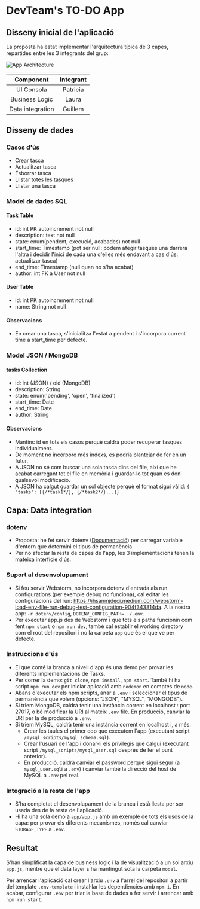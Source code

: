 
# DevTeam's TO-DO App

## Disseny inicial de l'aplicació

La proposta ha estat implementar l'arquitectura típica de 3 capes, repartides entre les 3 integrants del grup:

![App Architecture](img/app_architecture.png)

|  **Component**   | **Integrant** |
|:----------------:|:-------------:|
|    UI Consola    |   Patricia    |
|  Business Logic  |     Laura     |
| Data integration |    Guillem    |


## Disseny de dades

### Casos d'ús
- Crear tasca
- Actualitzar tasca
- Esborrar tasca
- Llistar totes les tasques
- Llistar una tasca

### Model de dades SQL

#### Task Table
- id: int PK autoincrement not null
- description: text not null
- state: enum(pendent, execució, acabades) not null
- start_time: Timestamp (pot ser null: podem afegir tasques una darrera l'altra i decidir l'inici de cada una d'elles més endavant a cas d'ús: actualitzar tasca)
- end_time: Timestamp (null quan no s'ha acabat)
- author: int FK a User not null

#### User Table
  - id: int PK autoincrement not null
  - name: String not null

#### Observacions
- En crear una tasca, s'inicialitza l'estat a pendent i s'incorpora current time a start_time per defecte. 

### Model JSON / MongoDB

#### tasks Collection
  - id: int (JSON) / oid (MongoDB)
  - description: String
  - state: enum('pending', 'open', 'finalized')
  - start_time: Date
  - end_time: Date
  - author: String

#### Observacions
- Mantinc id en tots els casos perquè caldrà poder recuperar tasques individualment.
- De moment no incorporo més indexs, es podria plantejar de fer en un futur.
- A JSON no sé com buscar una sola tasca dins del file, així que he acabat carregant tot el file en memòria i guardar-lo tot quan es doni qualsevol modificació.
- A JSON ha calgut guardar un sol objecte perquè el format sigui vàlid: `{ "tasks": [{/*task1*/}, {/*task2*/}...]}`


## Capa: Data integration

### dotenv

- Proposta: he fet servir dotenv ([Documentació](#project-structure)) per carregar variable d'entorn que determini el tipus de permanència.
- Per no afectar la resta de capes de l'app, les 3 implementacions tenen la mateixa interfície d'ús.


### Suport al desenvolupament
- Si feu servir Webstorm, no incorpora dotenv d'entrada als run configurations (per exemple debug no funciona), cal editar les configuracions del run: https://ihsanmjdeci.medium.com/webstorm-load-env-file-run-debug-test-configuration-904f343814da. A la nostra app: `-r dotenv/config`, `DOTENV_CONFIG_PATH=../.env`.
- Per executar app.js des de Webstorm i que tots els paths funcionin com fent `npm start` o `npm run dev`, també cal establir el working directory com el root del repositori i no la carpeta `app` que és el que ve per defecte.

### Instruccions d'ús
- El que conté la branca a nivell d'app és una demo per provar les diferents implementacions de Tasks.
- Per correr la demo: `git clone`, `npm install`, `npm start`. També hi ha script `npm run dev` per iniciar aplicació amb `nodemon` en comptes de `node`.
- Abans d'executar els npm scripts, anar a `.env` i seleccionar el tipus de permanència que volem (opcions: "JSON", "MYSQL", "MONGODB").
- Si triem MongoDB, caldrà tenir una instància corrent en localhost : port 27017, o bé modificar la URI al mateix `.env` file. En producció, canviar la URI per la de producció a `.env`.
- Si triem MySQL, caldrà tenir una instància corrent en localhost i, a més: 
  - Crear les taules el primer cop que executem l'app (executant script `/mysql_scripts/mysql_schema.sql`).
  - Crear l'usuari de l'app i donar-li els privilegis que calgui (executant script `/mysql_scripts/mysql_user.sql` després de fer el punt anterior). 
  - En producció, caldrà canviar el password perquè sigui segur (a `mysql_user.sql`i a `.env`) i canviar també la direcció del host de MySQL a `.env` pel real.

### Integració a la resta de l'app
- S'ha completat el desenvolupament de la branca i està llesta per ser usada des de la resta de l'aplicació.
- Hi ha una sola demo a `app/app.js` amb un exemple de tots els usos de la capa: per provar els diferents mecanismes, només cal canviar `STORAGE_TYPE` a `.env`.


## Resultat

S'han simplificat la capa de business logic i la de visualització a un sol arxiu `app.js`, mentre que el data layer s'ha mantingut sota la carpeta `model`.

Per arrencar l'aplicació cal crear l'arxiu `.env` a l'arrel del repositori a partir del template `.env-template` i instal·lar les dependències amb `npm i`. En acabar, configurar `.env` per triar la base de dades a fer servir i arrencar amb `npm run start`.
